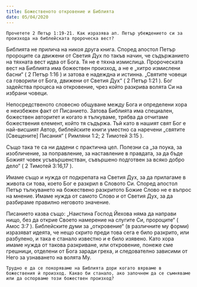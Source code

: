```yaml
---
title: Божественото откровение и Библията
date: 05/04/2020
---
```


`Прочетете 2 Петър 1:19-21. Как изразява ап. Петър убеждението си за произхода на библейската пророческа вест?`

Библията не прилича на никоя друга книга. Според апостол Петър пророците са движени от Светия Дух по такъв начин, че съдържанието на тяхната вест идва от Бога. Тя не е тяхна измислица. Пророческата вест на Библията има божествен произход, а не е „хитро измислени басни“ ( 2 Петър 1:16 ) и затова е надеждна и истинна. „Святите човеци са говорили от Бога, движени от Светия Дух“ ( 2 Петър 1:21 ). Бог задейства процеса на откровение, чрез който разкрива волята Си на избрани човеци.

Непосредственото словесно общуване между Бога и определени хора е неизбежен факт от Писанието. Затова Библията има специален, божествен авторитет и когато я тълкуваме, трябва да отчитаме божествения елемент, който тя съдържа. Тъй като в нашият свят Бог е най-висшият Автор, библейските книги уместно са наречени „святите [Свещените] Писания“ ( Римляни 1:2; 2 Тимотей 3:15 ).

Също така те са ни дадени с практична цел. Полезни са „за поука, за изобличение, за поправление, за наставление в правдата, за да бъде Божият човек усъвършенстван, съвършено подготвен за всяко добро дело“ ( 2 Тимотей 3:16,17 ).

Имаме също и нужда от подкрепата на Светия Дух, за да прилагаме в живота си това, което Бог е разкрил в Словото Си. Според апостол Петър тълкуването на божествено разкритото Божие Слово не е въпрос на мнение. Имаме нужда от самото Слово и от Светия Дух, за да разбираме правилно неговото значение.

Писанието казва също: „Наистина Господ Йехова няма да направи нищо, без да открие Своето намерение на слугите Си, пророците“ ( Амос 3:7 ). Библейските думи за „откровение“ (в различните му форми) изразяват идеята, че нещо скрито преди това сега е било разкрито, или разбулено, и така е станало известно и е било изявено. Като хора имаме нужда от такова разкриване, или откровение, понеже сме грешници, отделени от Бога заради греха, и следователно зависими от Него за узнаването на волята Му.

`Трудно е да се покоряваме на Библията дори когато вярваме в божествения ѝ произход. Какво би станало, ако започнем да се съмняваме или да оспорваме този божествен произход?`